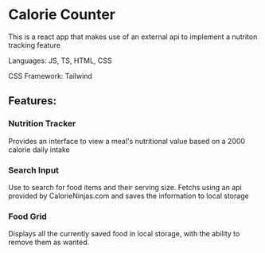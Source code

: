# Calorie Counter

This is a react app that makes use of an external api to implement a nutriton tracking feature

Languages: JS, TS, HTML, CSS

CSS Framework: Tailwind

## Features:

### Nutrition Tracker

Provides an interface to view a meal's nutritional value based on a 2000 calorie daily intake

### Search Input

Use to search for food items and their serving size. Fetchs using an api provided by CalorieNinjas.com and saves the information to local storage

### Food Grid

Displays all the currently saved food in local storage, with the ability to remove them as wanted.
